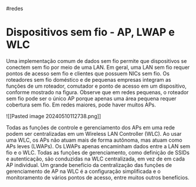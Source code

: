 #redes 
# Dispositivos sem fio - AP, LWAP e WLC

Uma implementação comum de dados sem fio permite que dispositivos se conectem sem fio por meio de uma LAN. Em geral, uma LAN sem fio requer pontos de acesso sem fio e clientes que possuem NICs sem fio. Os roteadores sem fio doméstico e de pequenas empresas integram as funções de um roteador, comutador e ponto de acesso em um dispositivo, conforme mostrado na figura. Observe que em redes pequenas, o roteador sem fio pode ser o único AP porque apenas uma área pequena requer cobertura sem fio. Em redes maiores, pode haver muitos APs.

![[Pasted image 20240510112738.png]]

Todas as funções de controle e gerenciamento dos APs em uma rede podem ser centralizadas em um Wireless LAN Controller (WLC). Ao usar uma WLC, os APs não atuam mais de forma autônoma, mas atuam como APs leves (LWAPs). Os LWAPs apenas encaminham dados entre a LAN sem fio e o WLC. Todas as funções de gerenciamento, como definição de SSIDs e autenticação, são conduzidas na WLC centralizada, em vez de em cada AP individual. Um grande benefício da centralização das funções de gerenciamento de AP na WLC é a configuração simplificada e o monitoramento de vários pontos de acesso, entre muitos outros benefícios.



















